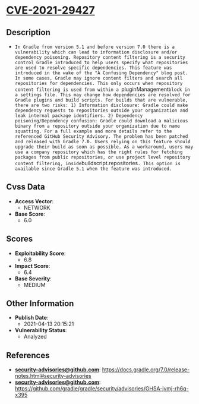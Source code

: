 
# [CVE-2021-29427](https://docs.gradle.org/7.0/release-notes.html#security-advisories)

## Description

- `In Gradle from version 5.1 and before version 7.0 there is a vulnerability which can lead to information disclosure and/or dependency poisoning. Repository content filtering is a security control Gradle introduced to help users specify what repositories are used to resolve specific dependencies. This feature was introduced in the wake of the "A Confusing Dependency" blog post. In some cases, Gradle may ignore content filters and search all repositories for dependencies. This only occurs when repository content filtering is used from within a `pluginManagement` block in a settings file. This may change how dependencies are resolved for Gradle plugins and build scripts. For builds that are vulnerable, there are two risks: 1) Information disclosure: Gradle could make dependency requests to repositories outside your organization and leak internal package identifiers. 2) Dependency poisoning/Dependency confusion: Gradle could download a malicious binary from a repository outside your organization due to name squatting. For a full example and more details refer to the referenced GitHub Security Advisory. The problem has been patched and released with Gradle 7.0. Users relying on this feature should upgrade their build as soon as possible. As a workaround, users may use a company repository which has the right rules for fetching packages from public repositories, or use project level repository content filtering, inside `buildscript.repositories`. This option is available since Gradle 5.1 when the feature was introduced.`

## Cvss Data

- **Access Vector**:
  - NETWORK
- **Base Score**:
  - 6.0

## Scores

- **Exploitability Score**:
  - 6.8
- **Impact Score**:
  - 6.4
- **Base Severity**:
  - MEDIUM

## Other Information

- **Publish Date**:
  - 2021-04-13 20:15:21
- **Vulnerability Status**:
  - Analyzed

## References

- **security-advisories@github.com**: https://docs.gradle.org/7.0/release-notes.html#security-advisories
- **security-advisories@github.com**: https://github.com/gradle/gradle/security/advisories/GHSA-jvmj-rh6q-x395
